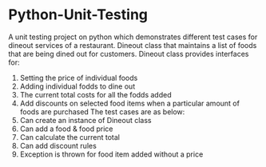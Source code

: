 # Python-Unit-Testing
A unit testing project on python which demonstrates different test cases for dineout services of a restaurant.
Dineout class that maintains a list of foods that are being dined out for customers.
Dineout class provides interfaces for:
  1) Setting the price of individual foods
  2) Adding individual fodds to dine out
  3) The current total costs for all the fodds added
  4) Add discounts on selected food items when a particular amount of foods are purchased
The test cases are as below:
  1) Can create an instance of Dineout class
  2) Can add a food & food price
  3) Can calculate the current total
  4) Can add discount rules
  5) Exception is thrown for food item added without a price
